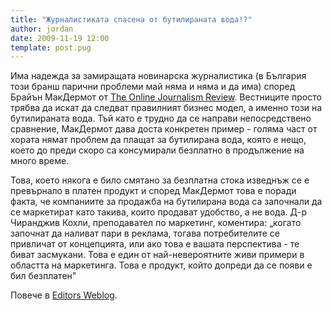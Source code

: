 ```yaml
---
title: "Журналистиката спасена от бутилираната вода!?"
author: jordan
date: 2009-11-19 12:00
template: post.pug
---
```


Има надежда за замиращата новинарска журналистика (в България този бранш
парични проблеми май няма и няма и да има) според Брайън МакДермот от
[The Online Journalism
Review](http://www.ojr.org/ojr/people/BrianMcD/200911/1797/). Вестниците
просто трябва да искат да следват правилният бизнес модел, а именно този
на бутилираната вода. Тъй като е трудно да се направи непосредствено
сравнение, МакДермот дава доста конкретен пример - голяма част от хората
нямат проблем да плащат за бутилирана вода, която е нещо, което до преди
скоро са консумирали безплатно в продължение на много време.

Това, което някога е било смятано за безплатна стока изведнъж се е
превърнало в платен продукт и според МакДермот това е поради факта, че
компаниите за продажба на бутилирана вода са започнали да се маркетират
като такива, които продават удобство, а не вода. Д-р Чиранджив Кохли,
преподавател по маркетинг, коментира: „когато започнат да наливат пари в
реклама, тогава потребителите се привличат от концепцията, или ако това
е вашата перспектива - те биват засмукани. Това е един от
най-невероятните живи примери в областта на маркетинга. Това е продукт,
който допреди да се появи е бил безплатен"

Повече в [Editors
Weblog](http://www.editorsweblog.org/multimedia/2009/11/bottled_water_will_save_journalism.php).
